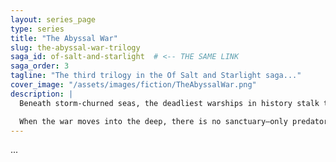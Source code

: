 ```yaml
---
layout: series_page
type: series
title: "The Abyssal War"
slug: the-abyssal-war-trilogy
saga_id: of-salt-and-starlight  # <-- THE SAME LINK
saga_order: 3
tagline: "The third trilogy in the Of Salt and Starlight saga..."
cover_image: "/assets/images/fiction/TheAbyssalWar.png"
description: |
  Beneath storm-churned seas, the deadliest warships in history stalk the depths. The Abyssal War follows an aging Admiral Corbin Shaw as he commands the legendary Void Kraken in a final campaign—one that will decide control of the oceans and the fate of every free port left in the world.

  When the war moves into the deep, there is no sanctuary—only predators and prey. In The Abyssal War, alliances fracture, abyssal superweapons clash, and a grizzled commander must gamble everything on one last, impossible voyage.
---
```

...
